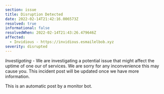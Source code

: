 ```yaml
---
section: issue
title: Disruption Detected
date: 2022-02-14T21:42:16.006573Z
resolved: true
informational: false
resolvedWhen: 2022-02-14T21:43:26.479646Z
affected:
  - Invidious - https://invidious.esmailelbob.xyz
severity: disrupted
---
```

*Investigating* - We are investigating a potential issue that might affect the uptime of one our of services. We are sorry for any inconvenience this may cause you. This incident post will be updated once we have more information.

This is an automatic post by a monitor bot.
        